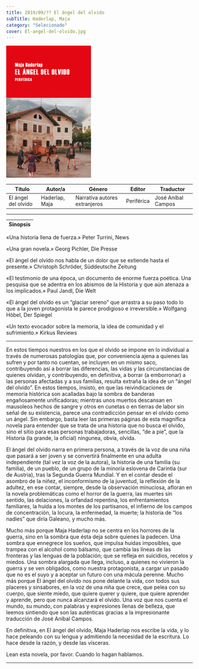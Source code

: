 ```yaml
---
title: 2019/09/?? El ángel del olvido
subTitle: Haderlap, Maja
category: "Selecionado"
cover: El-angel-del-olvido.jpg
---
```

!["Imagen no encontrada"](El-angel-del-olvido.jpg)

Título | Autor/a | Género | Editor | Traductor |
------ | ------- | ------ | ------ | --------- |
El ángel del olvido | Haderlap, Maja | Narrativa autores extranjeros | Periférica |  José Aníbal Campos |
***
|Sinopsis|
|--------|
«Una historia llena de fuerza.» Peter Turrini, News

«Una gran novela.» Georg Pichler, Die Presse

«El ángel del olvido nos habla de un dolor que se extiende hasta el presente.» Christoph Schröder, Süddeutsche Zeitung

«El testimonio de una época, un documento de enorme fuerza poética. Una pesquisa que se adentra en los abismos de la Historia y que aún atenaza a los implicados.» Paul Jandl, Die Welt

«El ángel del olvido es un “glaciar sereno” que arrastra a su paso todo lo que a la joven protagonista le parece prodigioso e irreversible.» Wolfgang Höbel, Der Spiegel

«Un texto evocador sobre la memoria, la idea de comunidad y el sufrimiento.» Kirkus Reviews
***
En estos tiempos nuestros en los que el olvido se impone en lo individual a través de numerosas patologías que, por conveniencia ajena a quienes las sufren y por tanto no cuentan, se incluyen en un mismo saco, contribuyendo así a borrar las diferencias, las vidas y las circunstancias de quienes olvidan, y contribuyendo, en definitiva, a borrar (a emborronar) a las personas afectadas y a sus familias, resulta extraña la idea de un “ángel del olvido”. En estos tiempos, insisto, en que las reivindicaciones de memoria histórica son acalladas bajo la sombra de banderas engañosamente unificadoras; mientras unos muertos descansan en mausoleos hechos de sangre y otros en cunetas o en tierras de labor sin señal de su existencia, parece una contradicción pensar en el olvido como un ángel. Sin embargo, basta leer las primeras páginas de esta magnífica novela para entender que se trata de una historia que no busca el olvido, sino el sitio para esas personas trabajadoras, sencillas, “de a pie”, que la Historia (la grande, la oficial) ningunea, obvia, olvida.

El ángel del olvido narra en primera persona, a través de la voz de una niña que pasará a ser joven y se convertirá finalmente en una adulta independiente (tal vez la voz de la autora), la historia de una familia (su familia), de un pueblo, de un grupo de la minoría eslovena de Carintia (sur de Austria), tras la Segunda Guerra Mundial. Y en el contar desde el asombro de la niñez, el inconformismo de la juventud, la reflexión de la adultez, en ese contar, siempre, desde la observación minuciosa, afloran en la novela problemáticas como el horror de la guerra, las muertes sin sentido, las delaciones, la orfandad repentina, los enfrentamientos familiares, la huida a los montes de los partisanos, el infierno de los campos de concentración, la locura, la enfermedad, la muerte; la historia de “los nadies” que diría Galeano, y mucho más.

Mucho más porque Maja Haderlap no se centra en los horrores de la guerra, sino en la sombra que ésta deja sobre quienes la padecen. Una sombra que ennegrece los sueños, que impulsa huidas imposibles, que trampea con el alcohol como bálsamo, que cambia las líneas de las fronteras y las lenguas de la población; que se refleja en suicidios, recelos y miedos. Una sombra alargada que llega, incluso, a quienes no vivieron la guerra y se ven obligados, como nuestra protagonista, a cargar un pasado que no es el suyo y a aceptar un futuro con una mácula perenne. Mucho más porque El ángel del olvido nos pone delante la vida, con todos sus placeres y sinsabores, en la voz de una niña que crece, que pelea con su cuerpo, que siente miedo, que quiere querer y quiere, que quiere aprender y aprende, pero que nunca alcanzará el olvido. Una voz que nos cuenta el mundo, su mundo, con palabras y expresiones llenas de belleza, que leemos sintiendo que son las auténticas gracias a la impresionante traducción de José Aníbal Campos.

En definitiva, en El ángel del olvido, Maja Haderlap nos escribe la vida, y lo hace peleando con su lengua y admitiendo la necesidad de la escritura. Lo hace desde la razón, y desde las vísceras.

Lean esta novela, por favor. Cuando lo hagan hablamos.
***